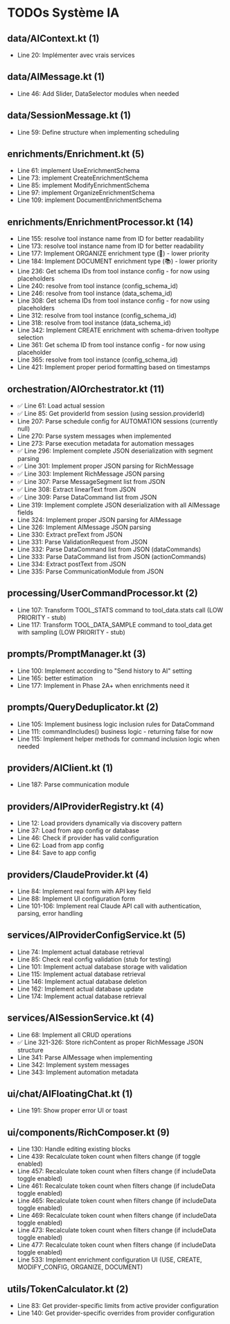 # TODOs Système IA

## data/AIContext.kt (1)
- Line 20: Implémenter avec vrais services

## data/AIMessage.kt (1)
- Line 46: Add Slider, DataSelector modules when needed

## data/SessionMessage.kt (1)
- Line 59: Define structure when implementing scheduling

## enrichments/Enrichment.kt (5)
- Line 61: implement UseEnrichmentSchema
- Line 73: implement CreateEnrichmentSchema
- Line 85: implement ModifyEnrichmentSchema
- Line 97: implement OrganizeEnrichmentSchema
- Line 109: implement DocumentEnrichmentSchema

## enrichments/EnrichmentProcessor.kt (14)
- Line 155: resolve tool instance name from ID for better readability
- Line 173: resolve tool instance name from ID for better readability
- Line 177: Implement ORGANIZE enrichment type (📁) - lower priority
- Line 184: Implement DOCUMENT enrichment type (📚) - lower priority
- Line 236: Get schema IDs from tool instance config - for now using placeholders
- Line 240: resolve from tool instance (config_schema_id)
- Line 246: resolve from tool instance (data_schema_id)
- Line 308: Get schema IDs from tool instance config - for now using placeholders
- Line 312: resolve from tool instance (config_schema_id)
- Line 318: resolve from tool instance (data_schema_id)
- Line 342: Implement CREATE enrichment with schema-driven tooltype selection
- Line 361: Get schema ID from tool instance config - for now using placeholder
- Line 365: resolve from tool instance (config_schema_id)
- Line 421: Implement proper period formatting based on timestamps

## orchestration/AIOrchestrator.kt (11)
- ✅ Line 61: Load actual session
- ✅ Line 85: Get providerId from session (using session.providerId)
- Line 207: Parse schedule config for AUTOMATION sessions (currently null)
- Line 270: Parse system messages when implemented
- Line 273: Parse execution metadata for automation messages
- ✅ Line 296: Implement complete JSON deserialization with segment parsing
- ✅ Line 301: Implement proper JSON parsing for RichMessage
- ✅ Line 303: Implement RichMessage JSON parsing
- ✅ Line 307: Parse MessageSegment list from JSON
- ✅ Line 308: Extract linearText from JSON
- ✅ Line 309: Parse DataCommand list from JSON
- Line 319: Implement complete JSON deserialization with all AIMessage fields
- Line 324: Implement proper JSON parsing for AIMessage
- Line 326: Implement AIMessage JSON parsing
- Line 330: Extract preText from JSON
- Line 331: Parse ValidationRequest from JSON
- Line 332: Parse DataCommand list from JSON (dataCommands)
- Line 333: Parse DataCommand list from JSON (actionCommands)
- Line 334: Extract postText from JSON
- Line 335: Parse CommunicationModule from JSON

## processing/UserCommandProcessor.kt (2)
- Line 107: Transform TOOL_STATS command to tool_data.stats call (LOW PRIORITY - stub)
- Line 117: Transform TOOL_DATA_SAMPLE command to tool_data.get with sampling (LOW PRIORITY - stub)

## prompts/PromptManager.kt (3)
- Line 100: Implement according to "Send history to AI" setting
- Line 165: better estimation
- Line 177: Implement in Phase 2A+ when enrichments need it

## prompts/QueryDeduplicator.kt (2)
- Line 105: Implement business logic inclusion rules for DataCommand
- Line 111: commandIncludes() business logic - returning false for now
- Line 115: Implement helper methods for command inclusion logic when needed

## providers/AIClient.kt (1)
- Line 187: Parse communication module

## providers/AIProviderRegistry.kt (4)
- Line 12: Load providers dynamically via discovery pattern
- Line 37: Load from app config or database
- Line 46: Check if provider has valid configuration
- Line 62: Load from app config
- Line 84: Save to app config

## providers/ClaudeProvider.kt (4)
- Line 84: Implement real form with API key field
- Line 88: Implement UI configuration form
- Line 101-106: Implement real Claude API call with authentication, parsing, error handling

## services/AIProviderConfigService.kt (5)
- Line 74: Implement actual database retrieval
- Line 85: Check real config validation (stub for testing)
- Line 101: Implement actual database storage with validation
- Line 115: Implement actual database retrieval
- Line 146: Implement actual database deletion
- Line 162: Implement actual database update
- Line 174: Implement actual database retrieval

## services/AISessionService.kt (4)
- Line 68: Implement all CRUD operations
- ✅ Line 321-326: Store richContent as proper RichMessage JSON structure
- Line 341: Parse AIMessage when implementing
- Line 342: Implement system messages
- Line 343: Implement automation metadata

## ui/chat/AIFloatingChat.kt (1)
- Line 191: Show proper error UI or toast

## ui/components/RichComposer.kt (9)
- Line 130: Handle editing existing blocks
- Line 439: Recalculate token count when filters change (if toggle enabled)
- Line 457: Recalculate token count when filters change (if includeData toggle enabled)
- Line 461: Recalculate token count when filters change (if includeData toggle enabled)
- Line 465: Recalculate token count when filters change (if includeData toggle enabled)
- Line 469: Recalculate token count when filters change (if includeData toggle enabled)
- Line 473: Recalculate token count when filters change (if includeData toggle enabled)
- Line 477: Recalculate token count when filters change (if includeData toggle enabled)
- Line 533: Implement enrichment configuration UI (USE, CREATE, MODIFY_CONFIG, ORGANIZE, DOCUMENT)

## utils/TokenCalculator.kt (2)
- Line 83: Get provider-specific limits from active provider configuration
- Line 140: Get provider-specific overrides from provider configuration

